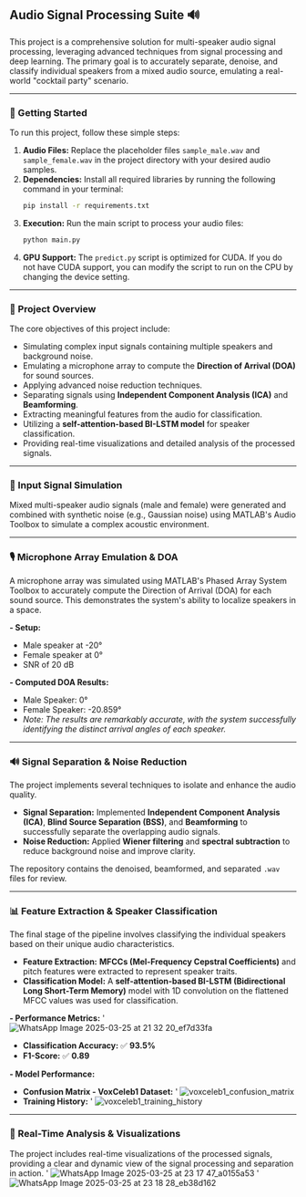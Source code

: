 ## Audio Signal Processing Suite 🔊

This project is a comprehensive solution for multi-speaker audio signal processing, leveraging advanced techniques from signal processing and deep learning. The primary goal is to accurately separate, denoise, and classify individual speakers from a mixed audio source, emulating a real-world "cocktail party" scenario.

-----

### 🚀 Getting Started

To run this project, follow these simple steps:

1.  **Audio Files:** Replace the placeholder files `sample_male.wav` and `sample_female.wav` in the project directory with your desired audio samples.
2.  **Dependencies:** Install all required libraries by running the following command in your terminal:
    ```bash
    pip install -r requirements.txt
    ```
3.  **Execution:** Run the main script to process your audio files:
    ```bash
    python main.py
    ```
4.  **GPU Support:** The `predict.py` script is optimized for CUDA. If you do not have CUDA support, you can modify the script to run on the CPU by changing the device setting.

-----

### 🎯 Project Overview

The core objectives of this project include:

  * Simulating complex input signals containing multiple speakers and background noise.
  * Emulating a microphone array to compute the **Direction of Arrival (DOA)** for sound sources.
  * Applying advanced noise reduction techniques.
  * Separating signals using **Independent Component Analysis (ICA)** and **Beamforming**.
  * Extracting meaningful features from the audio for classification.
  * Utilizing a **self-attention-based BI-LSTM model** for speaker classification.
  * Providing real-time visualizations and detailed analysis of the processed signals.

-----

### 🎵 Input Signal Simulation

Mixed multi-speaker audio signals (male and female) were generated and combined with synthetic noise (e.g., Gaussian noise) using MATLAB's Audio Toolbox to simulate a complex acoustic environment.

-----

### 🎙️ Microphone Array Emulation & DOA

A microphone array was simulated using MATLAB's Phased Array System Toolbox to accurately compute the Direction of Arrival (DOA) for each sound source. This demonstrates the system's ability to localize speakers in a space.

**- Setup:**

  * Male speaker at -20°
  * Female speaker at 0°
  * SNR of 20 dB

**- Computed DOA Results:**

  * Male Speaker: 0°
  * Female Speaker: -20.859°
  * *Note: The results are remarkably accurate, with the system successfully identifying the distinct arrival angles of each speaker.*

-----

### 🔊 Signal Separation & Noise Reduction

The project implements several techniques to isolate and enhance the audio quality.

  * **Signal Separation:** Implemented **Independent Component Analysis (ICA)**, **Blind Source Separation (BSS)**, and **Beamforming** to successfully separate the overlapping audio signals.
  * **Noise Reduction:** Applied **Wiener filtering** and **spectral subtraction** to reduce background noise and improve clarity.

The repository contains the denoised, beamformed, and separated `.wav` files for review.

-----

### 📊 Feature Extraction & Speaker Classification

The final stage of the pipeline involves classifying the individual speakers based on their unique audio characteristics.

  * **Feature Extraction:** **MFCCs (Mel-Frequency Cepstral Coefficients)** and pitch features were extracted to represent speaker traits.
  * **Classification Model:** A **self-attention-based BI-LSTM (Bidirectional Long Short-Term Memory)** model with 1D convolution on the flattened MFCC values was used for classification.

**- Performance Metrics:**
' ![WhatsApp Image 2025-03-25 at 21 32 20_ef7d33fa](https://github.com/user-attachments/assets/8ca077a8-6cf1-45f0-940e-8cd6ee09e1cc)
  * **Classification Accuracy:** ✅ **93.5%**
  * **F1-Score:** ✅ **0.89**

**- Model Performance:**

  * **Confusion Matrix - VoxCeleb1 Dataset:** 
' ![voxceleb1_confusion_matrix](https://github.com/user-attachments/assets/16f6b8f5-1b6f-4e4f-b85b-c11dd5e5815c)
  * **Training History:** 
' ![voxceleb1_training_history](https://github.com/user-attachments/assets/93cc4297-dde0-4244-af56-2d7cce3067d7)

-----

### 📡 Real-Time Analysis & Visualizations

The project includes real-time visualizations of the processed signals, providing a clear and dynamic view of the signal processing and separation in action.
' ![WhatsApp Image 2025-03-25 at 23 17 47_a0155a53](https://github.com/user-attachments/assets/672efe71-f176-4362-8fd0-7b444af1976a)
' ![WhatsApp Image 2025-03-25 at 23 18 28_eb38d162](https://github.com/user-attachments/assets/5bbe28b5-b302-4dc1-83fc-a1bafe419f23)
